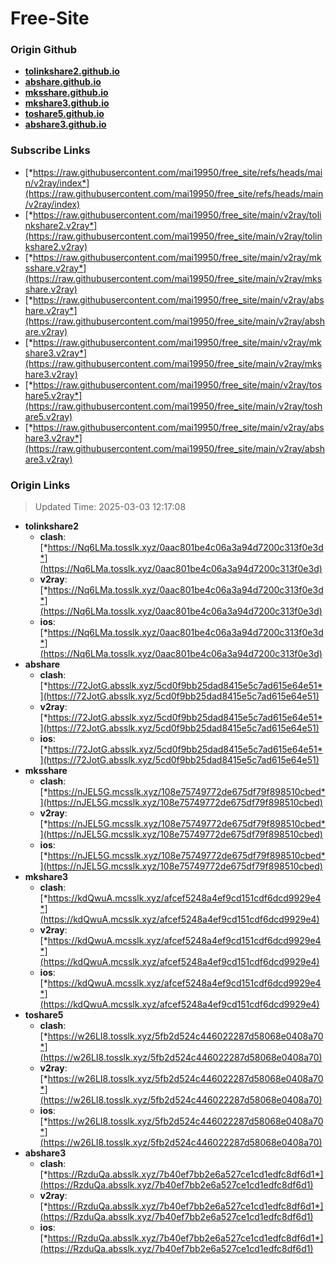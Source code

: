 # Free-Site

### Origin Github

- [**tolinkshare2.github.io**](https://github.com/tolinkshare2/tolinkshare2.github.io)
- [**abshare.github.io**](https://github.com/abshare/abshare.github.io)
- [**mksshare.github.io**](https://github.com/mksshare/mksshare.github.io)
- [**mkshare3.github.io**](https://github.com/mkshare3/mkshare3.github.io)
- [**toshare5.github.io**](https://github.com/toshare5/toshare5.github.io)
- [**abshare3.github.io**](https://github.com/abshare3/abshare3.github.io)

### Subscribe Links

- [*https://raw.githubusercontent.com/mai19950/free_site/refs/heads/main/v2ray/index*](https://raw.githubusercontent.com/mai19950/free_site/refs/heads/main/v2ray/index)
- [*https://raw.githubusercontent.com/mai19950/free_site/main/v2ray/tolinkshare2.v2ray*](https://raw.githubusercontent.com/mai19950/free_site/main/v2ray/tolinkshare2.v2ray)
- [*https://raw.githubusercontent.com/mai19950/free_site/main/v2ray/mksshare.v2ray*](https://raw.githubusercontent.com/mai19950/free_site/main/v2ray/mksshare.v2ray)
- [*https://raw.githubusercontent.com/mai19950/free_site/main/v2ray/abshare.v2ray*](https://raw.githubusercontent.com/mai19950/free_site/main/v2ray/abshare.v2ray)
- [*https://raw.githubusercontent.com/mai19950/free_site/main/v2ray/mkshare3.v2ray*](https://raw.githubusercontent.com/mai19950/free_site/main/v2ray/mkshare3.v2ray)
- [*https://raw.githubusercontent.com/mai19950/free_site/main/v2ray/toshare5.v2ray*](https://raw.githubusercontent.com/mai19950/free_site/main/v2ray/toshare5.v2ray)
- [*https://raw.githubusercontent.com/mai19950/free_site/main/v2ray/abshare3.v2ray*](https://raw.githubusercontent.com/mai19950/free_site/main/v2ray/abshare3.v2ray)

### Origin Links

> Updated Time: 2025-03-03 12:17:08

- **tolinkshare2**
  - **clash**: [*https://Nq6LMa.tosslk.xyz/0aac801be4c06a3a94d7200c313f0e3d*](https://Nq6LMa.tosslk.xyz/0aac801be4c06a3a94d7200c313f0e3d)
  - **v2ray**: [*https://Nq6LMa.tosslk.xyz/0aac801be4c06a3a94d7200c313f0e3d*](https://Nq6LMa.tosslk.xyz/0aac801be4c06a3a94d7200c313f0e3d)
  - **ios**: [*https://Nq6LMa.tosslk.xyz/0aac801be4c06a3a94d7200c313f0e3d*](https://Nq6LMa.tosslk.xyz/0aac801be4c06a3a94d7200c313f0e3d)
- **abshare**
  - **clash**: [*https://72JotG.absslk.xyz/5cd0f9bb25dad8415e5c7ad615e64e51*](https://72JotG.absslk.xyz/5cd0f9bb25dad8415e5c7ad615e64e51)
  - **v2ray**: [*https://72JotG.absslk.xyz/5cd0f9bb25dad8415e5c7ad615e64e51*](https://72JotG.absslk.xyz/5cd0f9bb25dad8415e5c7ad615e64e51)
  - **ios**: [*https://72JotG.absslk.xyz/5cd0f9bb25dad8415e5c7ad615e64e51*](https://72JotG.absslk.xyz/5cd0f9bb25dad8415e5c7ad615e64e51)
- **mksshare**
  - **clash**: [*https://nJEL5G.mcsslk.xyz/108e75749772de675df79f898510cbed*](https://nJEL5G.mcsslk.xyz/108e75749772de675df79f898510cbed)
  - **v2ray**: [*https://nJEL5G.mcsslk.xyz/108e75749772de675df79f898510cbed*](https://nJEL5G.mcsslk.xyz/108e75749772de675df79f898510cbed)
  - **ios**: [*https://nJEL5G.mcsslk.xyz/108e75749772de675df79f898510cbed*](https://nJEL5G.mcsslk.xyz/108e75749772de675df79f898510cbed)
- **mkshare3**
  - **clash**: [*https://kdQwuA.mcsslk.xyz/afcef5248a4ef9cd151cdf6dcd9929e4*](https://kdQwuA.mcsslk.xyz/afcef5248a4ef9cd151cdf6dcd9929e4)
  - **v2ray**: [*https://kdQwuA.mcsslk.xyz/afcef5248a4ef9cd151cdf6dcd9929e4*](https://kdQwuA.mcsslk.xyz/afcef5248a4ef9cd151cdf6dcd9929e4)
  - **ios**: [*https://kdQwuA.mcsslk.xyz/afcef5248a4ef9cd151cdf6dcd9929e4*](https://kdQwuA.mcsslk.xyz/afcef5248a4ef9cd151cdf6dcd9929e4)
- **toshare5**
  - **clash**: [*https://w26LI8.tosslk.xyz/5fb2d524c446022287d58068e0408a70*](https://w26LI8.tosslk.xyz/5fb2d524c446022287d58068e0408a70)
  - **v2ray**: [*https://w26LI8.tosslk.xyz/5fb2d524c446022287d58068e0408a70*](https://w26LI8.tosslk.xyz/5fb2d524c446022287d58068e0408a70)
  - **ios**: [*https://w26LI8.tosslk.xyz/5fb2d524c446022287d58068e0408a70*](https://w26LI8.tosslk.xyz/5fb2d524c446022287d58068e0408a70)
- **abshare3**
  - **clash**: [*https://RzduQa.absslk.xyz/7b40ef7bb2e6a527ce1cd1edfc8df6d1*](https://RzduQa.absslk.xyz/7b40ef7bb2e6a527ce1cd1edfc8df6d1)
  - **v2ray**: [*https://RzduQa.absslk.xyz/7b40ef7bb2e6a527ce1cd1edfc8df6d1*](https://RzduQa.absslk.xyz/7b40ef7bb2e6a527ce1cd1edfc8df6d1)
  - **ios**: [*https://RzduQa.absslk.xyz/7b40ef7bb2e6a527ce1cd1edfc8df6d1*](https://RzduQa.absslk.xyz/7b40ef7bb2e6a527ce1cd1edfc8df6d1)
